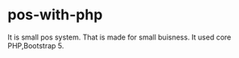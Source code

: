 # pos-with-php
It is small pos system. That is made for small buisness. It used core PHP,Bootstrap 5.
